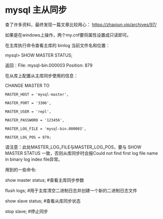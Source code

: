 # mysql 主从同步

查了许多资料，最终发现一篇文章比较用心： https://zhaojun.vip/archives/97/

如果是在windows上操作，两个my.cnf要将属性设置成只读即可。

在主库执行命令查看主库的 binlog 当前文件名和位置：

mysql> SHOW MASTER STATUS;

返回：File: mysql-bin.000003     Position: 879 

在从库上配置从主库同步使用的信息：

CHANGE MASTER TO

    MASTER_HOST = 'mysql-master',        
    
    MASTER_PORT = '3306',
    
    MASTER_USER = 'repl',
    
    MASTER_PASSWORD = '123456',
    
    MASTER_LOG_FILE = 'mysql-bin.000003',
    
    MASTER_LOG_POS = 879;

请注意：此处​MASTER_LOG_FILE与MASTER_LOG_POS，要与 SHOW MASTER STATUS 一致，否则从库同步时会报Could not find first log file name in binary log index file异常。


用到的一些命令:

show master status;             #查看主库同步参数

flush logs;                     #用于主库清空二进制日志并创建一个新的二进制日志文件

show slave status;          #查看从库同步状态

stop slave;                 #停止同步

